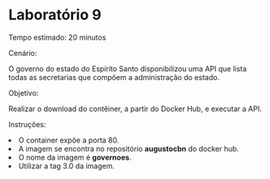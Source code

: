 # Laboratório 9

Tempo estimado: 20 minutos

Cenário: 

<p>O governo do estado do Espírito Santo disponibilizou uma API que lista todas as secretarias que compõem a administração do estado.

Objetivo: 

<p>Realizar o download do contêiner, a partir do Docker Hub, e executar a API.</p>

Instruções:

<li> O container expõe a porta 80.
<li> A imagem se encontra no repositório <b>augustocbn</b> do docker hub.
<li> O nome da imagem é <b>governoes</b>.
<li> Utilizar a tag 3.0 da imagem.

